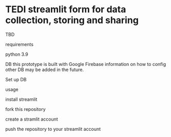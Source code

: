 # TEDI streamlit form for data collection, storing and sharing

TBD

requirements

python 3.9

DB this prototype is built with Google Firebase
information on how to config other DB may be added in the future.


Set up DB

usage

install streamlit

fork this repository

create a stramlit account

push the repository to your streamlit account